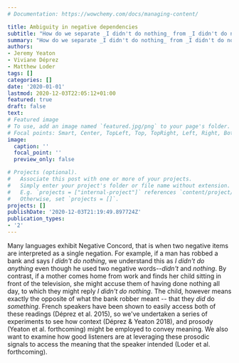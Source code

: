 ```yaml
---
# Documentation: https://wowchemy.com/docs/managing-content/

title: Ambiguity in negative dependencies
subtitle: "How do we separate _I didn't do nothing_ from _I didn't do nothing_?"
summary: "How do we separate _I didn't do nothing_ from _I didn't do nothing_?"
authors:
- Jeremy Yeaton
- Viviane Déprez
- Matthew Loder
tags: []
categories: []
date: '2020-01-01'
lastmod: 2020-12-03T22:05:12+01:00
featured: true
draft: false
text:
# Featured image
# To use, add an image named `featured.jpg/png` to your page's folder.
# Focal points: Smart, Center, TopLeft, Top, TopRight, Left, Right, BottomLeft, Bottom, BottomRight.
image:
  caption: ''
  focal_point: ''
  preview_only: false

# Projects (optional).
#   Associate this post with one or more of your projects.
#   Simply enter your project's folder or file name without extension.
#   E.g. `projects = ["internal-project"]` references `content/project/deep-learning/index.md`.
#   Otherwise, set `projects = []`.
projects: []
publishDate: '2020-12-03T21:19:49.897724Z'
publication_types:
- '2'
---
```

Many languages exhibit Negative Concord, that is when two negative items are interpreted as a single negation. For example, if a man has robbed a bank and says _I didn't do nothing_, we understand this as _I didn't do anything_ even though he used two negative words--_didn't_ and _nothing_. By contrast, if a mother comes home from work and finds her child sitting in front of the television, she might accuse them of having done nothing all day, to which they might reply _I didn't do nothing_. The child, however means exactly the opposite of what the bank robber meant -- that they _did_ do _something_. French speakers have been shown to easily access both of these readings (Déprez et al. 2015), so we've undertaken a series of experiments to see how context (Déprez & Yeaton 2018), and prosody (Yeaton et al. forthcoming) might be employed to convey meaning. We also want to examine how good listeners are at leveraging these prosodic signals to access the meaning that the speaker intended (Loder et al. forthcoming). 
